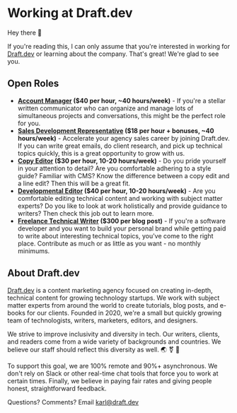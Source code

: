 # Working at Draft.dev

Hey there 👋

If you're reading this, I can only assume that you're interested in working for [Draft.dev](http://draft.dev/) or learning about the company. That's great! We're glad to see you.

## Open Roles

- **[Account Manager](/account-manager.md) ($40 per hour, ~40 hours/week)** - If you're a stellar written communicator who can organize and manage lots of simultaneous projects and conversations, this might be the perfect role for you.
- **[Sales Development Representative](/sdr.md) ($18 per hour + bonuses, ~40 hours/week)** - Accelerate your agency sales career by joining Draft.dev. If you can write great emails, do client research, and pick up technical topics quickly, this is a great opportunity to grow with us.
- **[Copy Editor](/copy-editor.md) ($30 per hour, 10-20 hours/week)** - Do you pride yourself in your attention to detail? Are you comfortable adhering to a style guide? Familiar with CMS? Know the difference between a copy edit and a line edit? Then this will be a great fit.
- **[Developmental Editor](/editor.md) ($40 per hour, 10-20 hours/week)** - Are you comfortable editing technical content and working with subject matter experts? Do you like to look at work holistically and provide guidance to writers? Then check this job out to learn more.
- **[Freelance Technical Writer](https://draft.dev/write) ($300 per blog post)** - If you're a software developer and you want to build your personal brand while getting paid to write about interesting technical topics, you've come to the right place. Contribute as much or as little as you want - no monthly minimums.

## About Draft.dev
[Draft.dev](http://draft.dev/) is a content marketing agency focused on creating in-depth, technical content for growing technology startups. We work with subject matter experts from around the world to create tutorials, blog posts, and e-books for our clients. Founded in 2020, we're a small but quickly growing team of technologists, writers, marketers, editors, and designers.

We strive to improve inclusivity and diversity in tech. Our writers, clients, and readers come from a wide variety of backgrounds and countries. We believe our staff should reflect this diversity as well. 🌏 ⚧ 🌈

To support this goal, we are 100% remote and 90%+ asynchronous. We don't rely on Slack or other real-time chat tools that force you to work at certain times. Finally, we believe in paying fair rates and giving people honest, straightforward feedback.

Questions? Comments? Email karl@draft.dev
